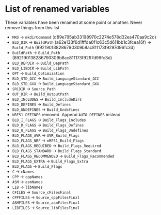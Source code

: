 # List of renamed variables

These variables have been renamed at some point or another.
Never remove things from this list.

 - `MKD` -> `mkdirCommand` (d89e795ab33198970c2274e578d32ea470aa9c2d)
 - `BLD_DIR` -> `BuildPath` (a62e133f6d1fffda0f1c63c5d611bb1c3fcea16f) -> `Build_Path` (892190138286790309b8ac811173f9297d96fc3d)
 - `BuildPath` -> `Build_Path` (892190138286790309b8ac811173f9297d96fc3d)
 - `BLD_DEPDIR` -> `Build_DepPath`
 - `BLD_LIBDIR` -> `Build_LibPath`
 - `OPT` -> `Build_Optimization`
 - `BLD_STD_GCC` -> `Build_LanguageStandard_GCC`
 - `BLD_STD_GXX` -> `Build_LanguageStandard_GXX`
 - `SRCDIR` -> `Source_Path`
 - `OUT_DIR` -> `Build_OutputPath`
 - `BLD_INCLUDES` -> `Build_IncludeDirs`
 - `BLD_DEFINES` -> `Build_Defines`
 - `BLD_UNDEFINES` -> `Build_Undefines`
 - `NRF51_DEFINES` removed. Append `AUTO_DEFINES` instead.
 - `BLD_I_FLAGS` -> `Build_Flags_Includes`
 - `BLD_D_FLAGS` -> `Build_Flags_Defines`
 - `BLD_U_FLAGS` -> `Build_Flags_Undefines`
 - `BLD_FLAGS_AVR` -> `AVR_Build_Flags`
 - `BLD_FLAGS_NRF` -> `nRF51_Build_Flags`
 - `BLD_FLAGS_REQUIRED` -> `Build_Flags_Required`
 - `BLD_FLAGS_STANDARD` -> `Build_Flags_Standard`
 - `BLD_FLAGS_RECOMMENDED` -> `Build_Flags_Recommended`
 - `BLD_FLAGS_EXTRA` -> `Build_Flags_Extra`
 - `BLD_FLAGS` -> `Build_Flags`
 - `C` -> `cNames`
 - `CPP` -> `cppNames`
 - `ASM` -> `asmNames`
 - `LIB` -> `libNames`
 - `CFILES` -> `Source_cFilesFinal`
 - `CPPFILES` -> `Source_cppFilesFinal`
 - `ASMFILES` -> `Source_asmFilesFinal`
 - `LIBFILES` -> `Source_libFilesFinal`
